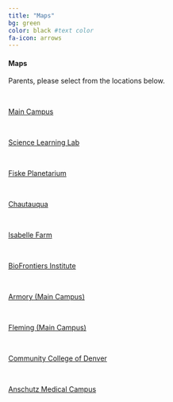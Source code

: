 ```yaml
---
title: "Maps"
bg: green 
color: black #text color
fa-icon: arrows
---
```


#### Maps
Parents, please select from the locations below.


&nbsp;


[Main Campus](https://www.google.com/maps/dir//University+of+Colorado+Boulder,+Boulder,+CO/@40.0076914,-105.3359824,12z/data=!3m1!4b1!4m9!4m8!1m0!1m5!1m1!1s0x876bec346a9c1ec1:0x328d5a4a8f431d9!2m2!1d-105.2659417!2d40.007581!3e2)

&nbsp;

[Science Learning Lab](http://sciencediscovery.colorado.edu/wp-content/uploads/2013/05/SLL.pdf)

&nbsp;

[Fiske Planetarium](http://sciencediscovery.colorado.edu/wp-content/uploads/2011/12/Fiske-Parking-2015.jpg)

&nbsp;

[Chautauqua](http://sciencediscovery.colorado.edu/wp-content/uploads/2013/05/Chautaqua-drop-off.pdf)

&nbsp;

[Isabelle Farm](http://sciencediscovery.colorado.edu/wp-content/uploads/2013/05/Isabelle-Farm-drop-off.pdf)

&nbsp;

[BioFrontiers Institute](https://www.google.com/maps/dir//Jennie+Smoly+Caruthers+Biotechnology+Bldg,+Boulder,+CO+80303/@40.0082875,-105.3191075,12z/data=!3m1!4b1!4m8!4m7!1m0!1m5!1m1!1s0x876bedc6cf259ffd:0x17d2ed29be964d55!2m2!1d-105.2490672!2d40.0083086)

&nbsp;

[Armory (Main Campus)](https://www.google.com/maps/dir//Armory+Bldg,+1511+University+Ave,+Boulder,+CO+80309/@40.0109663,-105.3439296,12z/data=!3m1!4b1!4m8!4m7!1m0!1m5!1m1!1s0x876bec31c368a30d:0x202ade35cb4005de!2m2!1d-105.2738893!2d40.0109874)

&nbsp;

[Fleming (Main Campus)](https://www.google.com/maps/dir//Idea+Forge,+Boulder,+CO+80305/@40.002007,-105.2655817,17z/data=!4m13!1m4!3m3!1s0x876bedb575700325:0xa2ea7393cf7c4c6d!2sIdea+Forge,+Boulder,+CO+80305!3b1!4m7!1m0!1m5!1m1!1s0x876bedb575700325:0xa2ea7393cf7c4c6d!2m2!1d-105.263393!2d40.002007)

&nbsp;

[Community College of Denver](https://www.google.com/maps/dir//Community+College+of+Denver,+800+Curtis+Street,+Denver,+CO+80204/@39.7421449,-105.0061823,15z/data=!4m13!1m4!3m3!1s0x876c78cc20fc7753:0xef94a6e392ea3676!2sCommunity+College+of+Denver!3b1!4m7!1m0!1m5!1m1!1s0x876c78cc20fc7753:0xef94a6e392ea3676!2m2!1d-105.0051069!2d39.741341)

&nbsp;

[Anschutz Medical Campus](https://www.google.com/maps/dir//CU+Anschutz+Medical+Campus,+13001+E+17th+Pl,+Aurora,+CO+80045/@39.7446045,-104.8437677,16z/data=!4m13!1m4!3m3!1s0x876c634d04985013:0xb540696e93466730!2sCU+Anschutz+Medical+Campus!3b1!4m7!1m0!1m5!1m1!1s0x876c634d04985013:0xb540696e93466730!2m2!1d-104.8377105!2d39.7451972)
